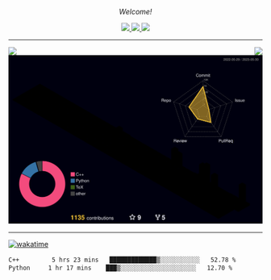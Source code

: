 <!-- Social Section -->
<p align="center">
  <i>Welcome!</i>

<p align="center">
  <a href= "https://github.com/zeidk/">
    <img src="https://img.icons8.com/material-outlined/30/689d6a/source-code.png"/>
  </a>
  <a href= "https://www.linkedin.com/in/zeidkootbally/">
    <img src="https://img.icons8.com/material-outlined/30/689d6a/linkedin.png"/>
  </a>

  <a href= "[https://www.nist.gov/people/zeid-kootbally](https://www.nist.gov/people/zeid-kootbally)">
    <img src="https://img.icons8.com/material-outlined/30/689d6a/geography.png"/>
  </a>
</p>




---

<!-- [![Readme Card](https://github-readme-stats.vercel.app/api/pin/?username=usnistgov&repo=ros_carla_seri&theme=transparent")](https://github.com/anuraghazra/github-readme-stats) -->

<p align="center">
<a href="https://github.com/anuraghazra/github-readme-stats">
  <img align="left" src="https://github-readme-stats.vercel.app/api?username=zeidk&layout=compact&langs_count=10&rank_icon=github&count_private=true&ring_color=eb3467&show_icons=true&include_all_commits=true&theme=transparent&title_color=eb3467" />
</a>
<a href="https://github.com/anuraghazra/convoychat">
  <img align="right" src="https://github-readme-stats.vercel.app/api/top-langs/?username=zeidk&title_color=eb3467&theme=transparent&langs_count=7&layout=compact" />
</a>
</p>


<p align="center">
  <a href= "./profile-3d-contrib/profile-night-rainbow.svg">
    <img src="./profile-3d-contrib/profile-night-rainbow.svg"/>
  </a>
</p>

---

<!-- <a href= "">
    <img src="https://wakatime.com/share/@af609a7f-e79c-4b20-b63d-6f86656210f4/4c4d0cc0-7130-43e5-8dd2-b070ef70b7df.svg"/>
  </a> -->
  




<!--START_SECTION:waka-->

[![wakatime](https://wakatime.com/badge/user/af609a7f-e79c-4b20-b63d-6f86656210f4/project/3c423add-d75b-4fd4-9bca-b452ef484eeb.svg)](https://wakatime.com/badge/user/af609a7f-e79c-4b20-b63d-6f86656210f4/project/3c423add-d75b-4fd4-9bca-b452ef484eeb)


```text
C++         5 hrs 23 mins   █████████████▒░░░░░░░░░░░   52.78 %
Python     1 hr 17 mins    ███▒░░░░░░░░░░░░░░░░░░░░░   12.70 %
```

<!--END_SECTION:waka-->

